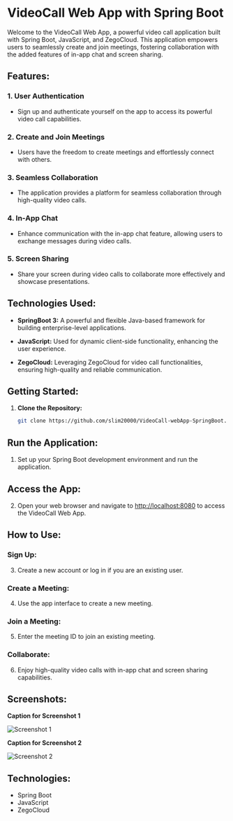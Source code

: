 # VideoCall Web App with Spring Boot

Welcome to the VideoCall Web App, a powerful video call application built with Spring Boot, JavaScript, and ZegoCloud. This application empowers users to seamlessly create and join meetings, fostering collaboration with the added features of in-app chat and screen sharing.

## Features:

### 1. User Authentication
- Sign up and authenticate yourself on the app to access its powerful video call capabilities.

### 2. Create and Join Meetings
- Users have the freedom to create meetings and effortlessly connect with others.
  
### 3. Seamless Collaboration
- The application provides a platform for seamless collaboration through high-quality video calls.

### 4. In-App Chat
- Enhance communication with the in-app chat feature, allowing users to exchange messages during video calls.

### 5. Screen Sharing
- Share your screen during video calls to collaborate more effectively and showcase presentations.

## Technologies Used:

- **SpringBoot 3:** A powerful and flexible Java-based framework for building enterprise-level applications.

- **JavaScript:** Used for dynamic client-side functionality, enhancing the user experience.

- **ZegoCloud:** Leveraging ZegoCloud for video call functionalities, ensuring high-quality and reliable communication.

## Getting Started:

1. **Clone the Repository:**
   ```bash
   git clone https://github.com/slim20000/VideoCall-webApp-SpringBoot.git

## Run the Application:

1. Set up your Spring Boot development environment and run the application.

## Access the App:

2. Open your web browser and navigate to [http://localhost:8080](http://localhost:8080) to access the VideoCall Web App.

## How to Use:

### Sign Up:

3. Create a new account or log in if you are an existing user.

### Create a Meeting:

4. Use the app interface to create a new meeting.

### Join a Meeting:

5. Enter the meeting ID to join an existing meeting.

### Collaborate:

6. Enjoy high-quality video calls with in-app chat and screen sharing capabilities.

## Screenshots:

**Caption for Screenshot 1**

![Screenshot 1](/images/screenshot1.png)

**Caption for Screenshot 2**

![Screenshot 2](/images/screenshot2.png)

## Technologies:

- Spring Boot
- JavaScript
- ZegoCloud

